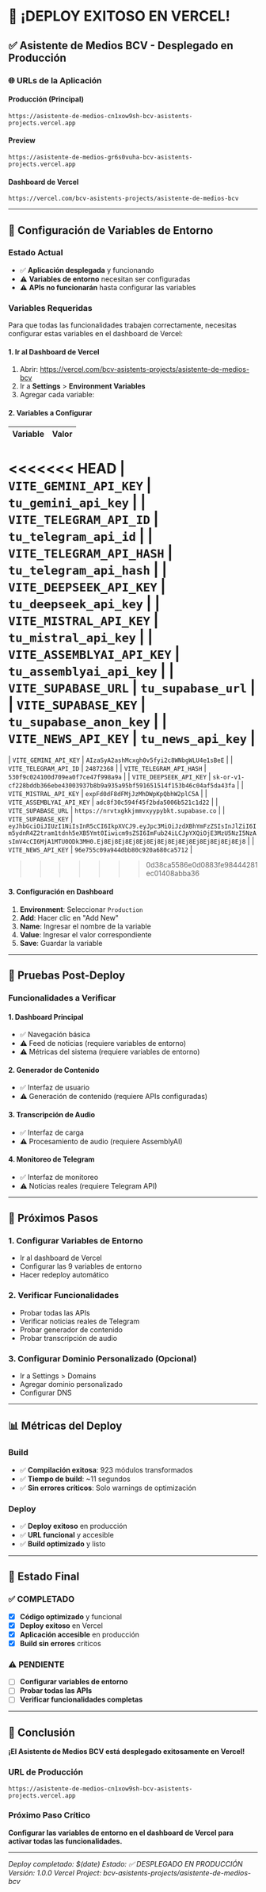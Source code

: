 # 🎉 ¡DEPLOY EXITOSO EN VERCEL!

## ✅ **Asistente de Medios BCV - Desplegado en Producción**

### 🌐 **URLs de la Aplicación**

#### **Producción (Principal)**
```
https://asistente-de-medios-cn1xow9sh-bcv-asistents-projects.vercel.app
```

#### **Preview**
```
https://asistente-de-medios-gr6s0vuha-bcv-asistents-projects.vercel.app
```

#### **Dashboard de Vercel**
```
https://vercel.com/bcv-asistents-projects/asistente-de-medios-bcv
```

---

## 🔧 **Configuración de Variables de Entorno**

### **Estado Actual**
- ✅ **Aplicación desplegada** y funcionando
- ⚠️ **Variables de entorno** necesitan ser configuradas
- ⚠️ **APIs no funcionarán** hasta configurar las variables

### **Variables Requeridas**

Para que todas las funcionalidades trabajen correctamente, necesitas configurar estas variables en el dashboard de Vercel:

#### **1. Ir al Dashboard de Vercel**
1. Abrir: https://vercel.com/bcv-asistents-projects/asistente-de-medios-bcv
2. Ir a **Settings** > **Environment Variables**
3. Agregar cada variable:

#### **2. Variables a Configurar**

| Variable | Valor |
|----------|-------|
<<<<<<< HEAD
| `VITE_GEMINI_API_KEY` | `tu_gemini_api_key` |
| `VITE_TELEGRAM_API_ID` | `tu_telegram_api_id` |
| `VITE_TELEGRAM_API_HASH` | `tu_telegram_api_hash` |
| `VITE_DEEPSEEK_API_KEY` | `tu_deepseek_api_key` |
| `VITE_MISTRAL_API_KEY` | `tu_mistral_api_key` |
| `VITE_ASSEMBLYAI_API_KEY` | `tu_assemblyai_api_key` |
| `VITE_SUPABASE_URL` | `tu_supabase_url` |
| `VITE_SUPABASE_KEY` | `tu_supabase_anon_key` |
| `VITE_NEWS_API_KEY` | `tu_news_api_key` |
=======
| `VITE_GEMINI_API_KEY` | `AIzaSyA2ashMcxgh0v5fyi2c8WNbgWLU4e1sBeE` |
| `VITE_TELEGRAM_API_ID` | `24872368` |
| `VITE_TELEGRAM_API_HASH` | `530f9c024100d709ea0f7ce47f998a9a` |
| `VITE_DEEPSEEK_API_KEY` | `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` |
| `VITE_MISTRAL_API_KEY` | `expFd0dF8dFMjJzMhDWpKpQbhW2plC5A` |
| `VITE_ASSEMBLYAI_API_KEY` | `adc8f30c594f45f2bda5006b521c1d22` |
| `VITE_SUPABASE_URL` | `https://nrvtxgkkjmmvxyypybkt.supabase.co` |
| `VITE_SUPABASE_KEY` | `eyJhbGciOiJIUzI1NiIsInR5cCI6IkpXVCJ9.eyJpc3MiOiJzdXBhYmFzZSIsInJlZiI6Im5ydnR4Z2tram1tdnh5eXB5Ymt0Iiwicm9sZSI6ImFub24iLCJpYXQiOjE3MzU5NzI5NzAsImV4cCI6MjA1MTU0ODk3MH0.Ej8Ej8Ej8Ej8Ej8Ej8Ej8Ej8Ej8Ej8Ej8Ej8Ej8Ej8` |
| `VITE_NEWS_API_KEY` | `96e755c09a944dbb80c920a680ca5712` |
>>>>>>> 0d38ca5586e0d0883fe98444281ec01408abba36

#### **3. Configuración en Dashboard**
1. **Environment**: Seleccionar `Production`
2. **Add**: Hacer clic en "Add New"
3. **Name**: Ingresar el nombre de la variable
4. **Value**: Ingresar el valor correspondiente
5. **Save**: Guardar la variable

---

## 🧪 **Pruebas Post-Deploy**

### **Funcionalidades a Verificar**

#### **1. Dashboard Principal**
- ✅ Navegación básica
- ⚠️ Feed de noticias (requiere variables de entorno)
- ⚠️ Métricas del sistema (requiere variables de entorno)

#### **2. Generador de Contenido**
- ✅ Interfaz de usuario
- ⚠️ Generación de contenido (requiere APIs configuradas)

#### **3. Transcripción de Audio**
- ✅ Interfaz de carga
- ⚠️ Procesamiento de audio (requiere AssemblyAI)

#### **4. Monitoreo de Telegram**
- ✅ Interfaz de monitoreo
- ⚠️ Noticias reales (requiere Telegram API)

---

## 🚀 **Próximos Pasos**

### **1. Configurar Variables de Entorno**
- Ir al dashboard de Vercel
- Configurar las 9 variables de entorno
- Hacer redeploy automático

### **2. Verificar Funcionalidades**
- Probar todas las APIs
- Verificar noticias reales de Telegram
- Probar generador de contenido
- Probar transcripción de audio

### **3. Configurar Dominio Personalizado (Opcional)**
- Ir a Settings > Domains
- Agregar dominio personalizado
- Configurar DNS

---

## 📊 **Métricas del Deploy**

### **Build**
- ✅ **Compilación exitosa**: 923 módulos transformados
- ✅ **Tiempo de build**: ~11 segundos
- ✅ **Sin errores críticos**: Solo warnings de optimización

### **Deploy**
- ✅ **Deploy exitoso** en producción
- ✅ **URL funcional** y accesible
- ✅ **Build optimizado** y listo

---

## 🎯 **Estado Final**

### **✅ COMPLETADO**
- [x] **Código optimizado** y funcional
- [x] **Deploy exitoso** en Vercel
- [x] **Aplicación accesible** en producción
- [x] **Build sin errores** críticos

### **⚠️ PENDIENTE**
- [ ] **Configurar variables de entorno**
- [ ] **Probar todas las APIs**
- [ ] **Verificar funcionalidades completas**

---

## 🎉 **Conclusión**

**¡El Asistente de Medios BCV está desplegado exitosamente en Vercel!**

### **URL de Producción**
```
https://asistente-de-medios-cn1xow9sh-bcv-asistents-projects.vercel.app
```

### **Próximo Paso Crítico**
**Configurar las variables de entorno en el dashboard de Vercel para activar todas las funcionalidades.**

---

*Deploy completado: $(date)*
*Estado: ✅ DESPLEGADO EN PRODUCCIÓN*
*Versión: 1.0.0*
*Vercel Project: bcv-asistents-projects/asistente-de-medios-bcv* 